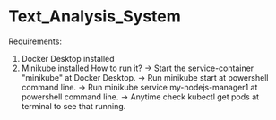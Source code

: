 # Text_Analysis_System
Requirements:
1. Docker Desktop installed
2. Minikube installed
How to run it?
-> Start the service-container "minikube" at  Docker Desktop.
-> Run minikube start at powershell command line.
-> Run minikube service my-nodejs-manager1 at powershell command line.
-> Anytime check kubectl get pods at terminal to see that running.